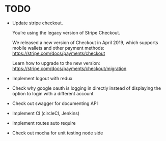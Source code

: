 # TODO

- Update stripe checkout.

  You’re using the legacy version of Stripe Checkout.

  We released a new version of Checkout in April 2019, which supports mobile wallets and other payment methods:
  https://stripe.com/docs/payments/checkout

  Learn how to upgrade to the new version:
  https://stripe.com/docs/payments/checkout/migration

- Implement logout with redux

- Check why google oauth is logging in directly instead of displaying the option to login with a different account

- Check out swagger for documenting API

- Implement CI (circleCI, Jenkins)

- Implement routes auto require

- Check out mocha for unit testing node side
